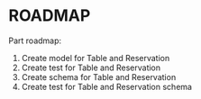 # ROADMAP

Part roadmap:
1. Create model for Table and Reservation
2. Create test for Table and Reservation
3. Create schema for Table and Reservation
4. Create test for Table and Reservation schema

